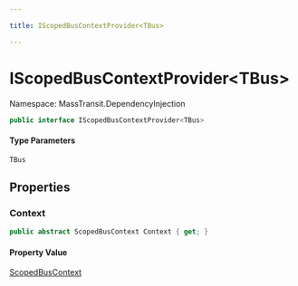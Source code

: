 ```yaml
---

title: IScopedBusContextProvider<TBus>

---
```


# IScopedBusContextProvider\<TBus\>

Namespace: MassTransit.DependencyInjection

```csharp
public interface IScopedBusContextProvider<TBus>
```

#### Type Parameters

`TBus`<br/>

## Properties

### **Context**

```csharp
public abstract ScopedBusContext Context { get; }
```

#### Property Value

[ScopedBusContext](../masstransit-dependencyinjection/scopedbuscontext)<br/>
